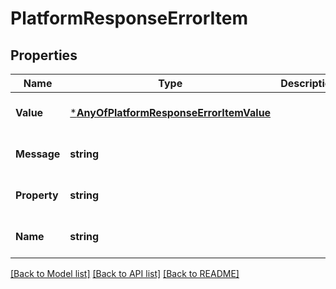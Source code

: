 # PlatformResponseErrorItem

## Properties
Name | Type | Description | Notes
------------ | ------------- | ------------- | -------------
**Value** | [***AnyOfPlatformResponseErrorItemValue**](AnyOfPlatformResponseErrorItemValue.md) |  | [optional] [default to null]
**Message** | **string** |  | [optional] [default to null]
**Property** | **string** |  | [optional] [default to null]
**Name** | **string** |  | [optional] [default to null]

[[Back to Model list]](../README.md#documentation-for-models) [[Back to API list]](../README.md#documentation-for-api-endpoints) [[Back to README]](../README.md)

